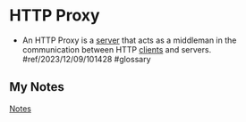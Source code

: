 # HTTP Proxy
- An HTTP Proxy is a [server](server.md) that acts as a middleman in the communication between HTTP [clients](client.md) and servers. #ref/2023/12/09/101428 #glossary
## My Notes
[Notes](mynotes/http-proxy-notes.md)
